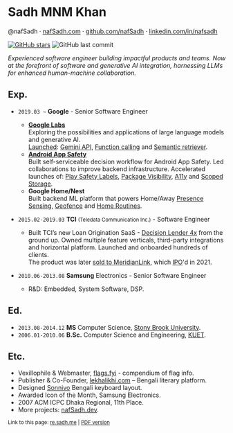 # Sadh MNM Khan

@nafSadh ·
[nafSadh.com](https://nafSadh.com) ·
[github.com/nafSadh](https://github.com/nafSadh) ·
[linkedin.com/in/nafsadh](https://linkedin.com/in/nafsadh)

[![GitHub stars](https://img.shields.io/github/stars/nafSadh/resume.svg?style=social&label=Stars)](https://github.com/nafSadh/resume)
![GitHub last commit](https://img.shields.io/github/last-commit/nafsadh/resume.svg)

_Experienced software engineer building impactful products and teams. Now at the forefront of software and generative AI integration, harnessing LLMs for enhanced human-machine collaboration._

## Exp.

- `2019.03 ~` **Google** - Senior Software Engineer
   - **[Google Labs](https://Labs.Google)** \
     Exploring the possibilities and applications of large language models
     and generative AI. \
     [Launched](https://twitter.com/sundarpichai/status/1734952757722001626):
     [Gemini API](https://ai.google.dev/),
     [Function calling](https://ai.google.dev/docs/function_calling)
     and [Semantic retriever](https://ai.google.dev/docs/semantic_retriever).
   - **[Android App Safety](https://www.android.com/safety/)** \
     Built self-serviceable decision workflow for Android App Safety.
     Led collaborations to improve backend infrastructure.
     Accelerated launches of:
     [Play Safety Labels](https://blog.google/products/google-play/data-safety/),
     [Package Visibility](https://support.google.com/googleplay/android-developer/answer/10158779#zippy=%2Cinvalid-uses%2Cpermitted-uses-of-the-query-all-packages-permission),
     [A11y](https://support.google.com/googleplay/android-developer/answer/10964491?hl=en)
     and [Scoped Storage](https://developer.android.com/about/versions/11/privacy/storage).
   - **Google Home/Nest** \
     Built backend ML platform that powers Home/Away
    [Presence Sensing](https://support.google.com/googlenest/answer/10000312?hl=en),
    [Geofence](https://support.google.com/googlenest/answer/9262475?hl=en&co=GENIE.Platform%3DAndroid) and
    [Home Routines](https://support.google.com/googlenest/answer/7029585?gl=gb).

- `2015.02-2019.03` **TCI** <small>(Teledata Communication Inc.)</small> - Software Engineer
  - Built TCI’s new Loan Origination SaaS -
    [Decision Lender 4x](https://www.meridianlink.com/loan-origination-system/decisionlender)
    from the ground up.
    Owned multiple feature verticals, third-party integrations and horizontal platform.
    Launched and onboarded hundreds of clients. \
    The product was later [sold to MeridianLink](https://www.meridianlink.com/news-events/meridianlink-announces-the-acquisition-of-teledata-communications),
    which [IPO](https://www.marketwatch.com/story/meridianlink-ipo-prices-at-top-of-expected-range-valuing-company-at-more-than-2-billion-2021-07-28)'d
    in 2021.
- `2010.06-2013.08` **Samsung** Electronics - Senior Software Engineer
   - R&D: Embedded, System Software, DSP.

## Ed.

- `2013.08-2014.12` **MS** Computer Science, [Stony Brook University](https://g.co/kgs/B1G1Qe).
- `2006.01-2010.06` **B.Sc.** Computer Science and Engineering, [KUET](https://en.wikipedia.org/wiki/KUET).

## Etc.

- Vexillophile & Webmaster, [flags.fyi](https://flags.fyi) - compendium of flag info.
- Publisher & Co-Founder, [lekhalikhi.com](https://web.archive.org/web/20210809050053/http://lekhalikhi.com/) – Bengali literary platform.
- Designed [Sonnivo](https://sonnivo.nafsadh.com/) Bengali keyboard layout.
- Awarded Icon of the Month, Samsung Electronics.
- 2007 ACM ICPC Dhaka Regional, 11th Place.
- More projects: [nafSadh.dev](https://nafSadh.dev).

<small>Link to this page: [re.sadh.me](http://re.sadh.me) | [PDF version](http://re.sadh.me/2023.pdf)</small>

